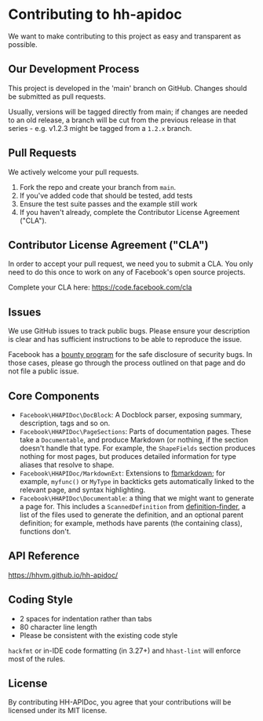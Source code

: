 # Contributing to hh-apidoc
We want to make contributing to this project as easy and transparent as
possible.

## Our Development Process

This project is developed in the 'main' branch on GitHub. Changes should be
submitted as pull requests.

Usually, versions will be tagged directly from main; if changes are needed to
an old release, a branch will be cut from the previous release in that series - e.g.
v1.2.3 might be tagged from a `1.2.x` branch.

## Pull Requests
We actively welcome your pull requests.
1. Fork the repo and create your branch from `main`.
2. If you've added code that should be tested, add tests
3. Ensure the test suite passes and the example still work
4. If you haven't already, complete the Contributor License Agreement ("CLA").

## Contributor License Agreement ("CLA")
In order to accept your pull request, we need you to submit a CLA. You only need
to do this once to work on any of Facebook's open source projects.

Complete your CLA here: <https://code.facebook.com/cla>

## Issues
We use GitHub issues to track public bugs. Please ensure your description is
clear and has sufficient instructions to be able to reproduce the issue.

Facebook has a [bounty program](https://www.facebook.com/whitehat/) for the safe
disclosure of security bugs. In those cases, please go through the process
outlined on that page and do not file a public issue.

## Core Components

- `Facebook\HHAPIDoc\DocBlock`: A Docblock parser, exposing summary,
  description, tags and so on.
- `Facebook\HHAPIDoc\PageSections`: Parts of documentation pages. These take a
  `Documentable`, and produce Markdown (or nothing, if the section doesn't
  handle that type. For example, the `ShapeFields` section produces nothing
  for most pages, but produces detailed information for type aliases that
  resolve to shape.
- `Facebook\HHAPIDoc/MarkdownExt`: Extensions to
  [fbmarkdown](https://github.com/hhvm/fbmarkdown); for example, `myfunc()` or
  `MyType` in backticks gets automatically linked to the relevant page, and
  syntax highlighting.
- `Facebook\HHAPIDoc\Documentable`: a thing that we might want to generate
  a page for. This includes a `ScannedDefinition` from
  [definition-finder](https://github.com/hhvm/definition-finder), a list of the
  files used to generate the definition, and an optional parent definition; for
  example, methods have parents (the containing class), functions don't.

## API Reference

https://hhvm.github.io/hh-apidoc/

## Coding Style
* 2 spaces for indentation rather than tabs
* 80 character line length
* Please be consistent with the existing code style

`hackfmt` or in-IDE code formatting (in 3.27+) and `hhast-lint` will
enforce most of the rules.

## License
By contributing HH-APIDoc, you agree that your contributions will be licensed
under its MIT license.
